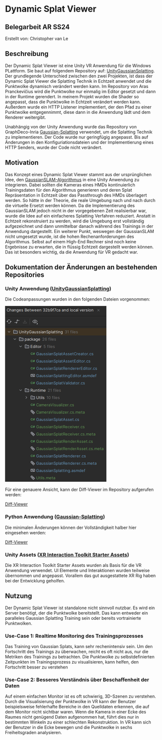 # Dynamic Splat Viewer

## Belegarbeit AR SS24

Erstellt von: Christopher van Le

## Beschreibung

Der Dynamic Splat Viewer ist eine Unity VR Anwendung für die Windows PLattform. Sie baut auf folgendem Repository auf:
[UnityGaussianSplatting](https://github.com/aras-p/UnityGaussianSplatting). Der grundlegende Unterschied zwischen den
zwei Projekten, ist dass der
Dynamic Splat Viewer die Splatting Technik in Echtzeit anwendet und die Punktwolke dynamisch verändert werden kann. Im
Repository von Aras Pranckevičius wird die Punktwolke nur einmalig im Editor gesetzt und dann in der Runtime gerendert.
In meinem Projekt wurden die Shader so angepasst, dass die Punktwolke in Echtzeit verändert werden kann. Außerdem wurde
ein HTTP Listener implementiert, der den Pfad zu einer Punktwolke entgegennimmt, diese dann in die Anwendung lädt und
dem Renderer weitergibt.

Unabhängig von der Unity Anwendung wurde das Repository von
GraphDeco-Inria [Gaussian-Splatting](https://github.com/graphdeco-inria/gaussian-splatting)
verwendet, um die Splatting Technik zu implementieren. Der Code wurde nur geringfügig angepasst. Bis auf Änderungen in
den Konfiguriationsdateien und der Implementierung eines HTTP Senders, wurde der Code nicht verändert.

## Motivation

Das Konzept eines Dynamic Splat Viewer stammt aus der ursprünglichen Idee,
den [GaussianSLAM-Algorithmus](https://github.com/muskie82/MonoGS)
in eine Unity Anwendung zu integrieren. Dabei sollten die Kameras eines HMDs kontinuierlich Trainingsdaten für den
Algorithmus
generieren und deren Splat Repräsentation in Echtzeit über das Passthrough des HMDs überlagert werden. So hätte in der
Theorie, die reale Umgebung nach und nach durch die virtuelle Ersetzt werden können. Da die Implementierung des
GaussianSLAM
jedoch nicht in der vorgegebenen Zeit realisierbar war, wurde die Idee auf ein einfacheres Splatting Verfahren
reduziert.
Anstatt in Echtzeit rekonstruiert zu werden, wird die Umgebung erst vollständig aufgezeichnet und dann unmittelbar
danach
während des Trainings in der Anwendung dargestellt. Ein weiterer Punkt, weswegen der GaussianSLAM nicht umgesetzt wurde,
ist
die hohen Rechenanforderungen des Algorithmus. Selbst auf einem High-End Rechner sind noch keine Ergebnisse zu erwarten,
die in flüssig Echtzeit dargestellt werden können. Das ist besonders wichtig, da die Anwendung für VR gedacht war.

## Dokumentation der Änderungen an bestehenden Repositories

### Unity Anwendung ([UnityGaussianSplatting](https://github.com/aras-p/UnityGaussianSplatting))

Die Codeanpassungen wurden in den folgenden Dateien vorgenommen:

![Diff](/docs/Images/diff.png?raw=true "Diff")

Für eine genauere Ansicht, kann der Diff-Viewer im Repository aufgerufen werden:

[Diff-Viewer](https://github.com/aras-p/UnityGaussianSplatting/compare/main...christophervan-le-mw:UnityGaussianSplatting:main)

### Python Anwendung ([Gaussian-Splatting](https://github.com/graphdeco-inria/gaussian-splatting))

Die minimalen Änderungen können der Vollständigkeit halber hier eingesehen werden:

[Diff-Viewer](https://github.com/graphdeco-inria/gaussian-splatting/compare/main...christophervan-le-mw:gaussian-splatting:main)

### Unity Assets ([XR Interaction Toolkit Starter Assets](https://docs.unity3d.com/Packages/com.unity.xr.interaction.toolkit@3.0/manual/samples-starter-assets.html))

Die XR Interaction Toolkit Starter Assets wurden als Basis für die VR Anwendung verwendet. UI Elemente und Interaktionen
wurden teilweise übernommen und angepasst. Vorallem das gut ausgestattete XR Rig haben bei der Entwicklung geholfen.

## Nutzung

Der Dynamic Splat Viewer ist standalone nicht sinnvoll nutzbar. Es wird ein Server benötigt, der die Punktwolke
bereitstellt.
Das kann entweder ein paralleles Gaussian Splatting Training sein oder bereits vortrainierte Punktwolken.

### Use-Case 1: Realtime Monitoring des Trainingsprozesses

Das Training von Gaussian Splats, kann sehr rechenintensiv sein. Um den Fortschritt des Trainings zu überwachen, reicht
es oft nicht aus, nur die Metriken des Trainings zu betrachten. Die Punktwolke zu selbstdefinierten Zeitpunkten im
Trainingsprozess zu visualisieren, kann helfen, den Fortschritt besser zu verstehen

### Use-Case 2: Besseres Verständnis über Beschaffenheit der Daten

Auf einem einfachen Monitor ist es oft schwierig, 3D-Szenen zu verstehen. Durch die Visualisierung der Punktwolke in VR
kann der Benutzer beispielsweise fehlerhafte Bereiche in den Quelldaten erkennen, die auf dem Monitor nicht sichtbar
waren. Wenn die Kamera in einer Ecke des Raumes nicht genügend Daten aufgenommen hat, führt dies nur in bestimmten
Winkeln zu einer schlechten Rekonstruktion. In VR kann sich der Benutzer in die Ecke bewegen und die Punktwolke in sechs
Freiheitsgraden analysieren.

